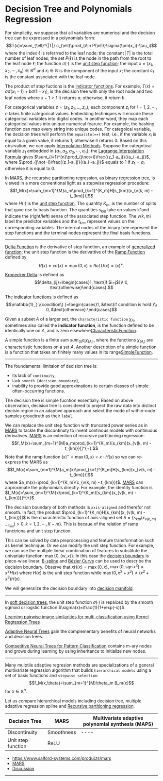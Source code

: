 # Decision Tree and Polynomials Regression

For simplicity, we suppose that all variables are numerical and the decision tree can be expressed in a polynomials form:
$$T(x)=\sum_{\ell}^{|T|} c_{\ell}\prod_{i\in P(\ell)}\sigma(\pm(x_i)-\tau_i)$$
where the index $\ell$ is referrred to the leaf node;
the constant $|T|$ is the total number of leaf nodes;
the set $P(\ell)$ is the node in the path from the root to the leaf node $\ell$;
the function $\sigma(\cdot)$ is the [unit step function];
the input $x=(x_1, x_2,\cdots, x_d)\in\mathbb{R}^d$ and $x_i\in\mathbb{R}$ is the component of the input $x$;
the constant $c_{\ell}$ is the constant associated with the leaf node.

The product of step fuctions is the [indicator functions][IndicatorFunctions].
For example, $T(x)=a\sigma(x_1 - 1) + b\sigma(1 - x_1)$, is the decision tree with only the root node and two leaf nodes where $x-1>1$ it returns $a$; otherwise, it return $b$.


For categorical variables $z=(z_1, z_1,\dots, z_n)$, each component $z_i$ for $i=1,2,\cdots, n$ takes finite categorical values.
Embedding techniques will encode these categorical variables into digital codes. In another word, they map each categorical values into unique numerical fearure.
For example, the hashing function  can map every string into unique codes.
For categoical variable, the decision trees will perform the `equalsto(==)` test, i.e., if the variable $x_i$ is equal to a given value, it returns 1; otherwise it returns 0.
Based on this obsrvation, we can apply [Interpolation Methods](http://www.gisresources.com/types-interpolation-methods_3/).
Suppose the categotical variable $z_1$ embedded in $\{a_1, a_2, a_3,\cdots, a_n\}$, the [Lagrange Interpolation Formula](https://byjus.com/lagrange-interpolation-formula/) gives $\sum_{i=1}^{n}\prod_{j\not=i}\frac{(z_1-a_j)}{(a_i -a_j)}$, where $\prod_{j\not=i}\frac{(z_1-a_j)}{(a_i -a_j)}$ equals to 1 if $z_1=a_i$ otherwise it is equal to 0.


In [MARS], the recursive partitioning regression, as binary regression tree,  is  viewed in a more conventional light as a stepwise regression procedure:
$$f_M(x)=\sum_{m=1}^{M}a_m\prod_{k=1}^{K_m}H[s_{km}(x_{v(k, m) - t_{km}})]$$
where $H(\cdot)$ is the [unit step function].
The quantity $K_m$, is the number of splits that gave rise to basis function.
The quantities $s_{km}$ take on values k1and indicate the (right/left) sense of the associated step function.
The $v(k, m )$ label the predictor variables and 
the $t_{km}$, represent values on the corresponding variables.
The internal nodes of the binary tree represent the step functions and the terminal nodes represent the final basis functions.

_____

[Delta Function](https://mathworld.wolfram.com/DeltaFunction.html) is the derivative of step function, an example of [generalized function](https://mathworld.wolfram.com/GeneralizedFunction.html);
the unit step function is the derivattive of the [Ramp Function](https://mathworld.wolfram.com/RampFunction.html)  defined by
$$R(x)=x\sigma(x)=\max(0,x)=ReLU(x)=(x)^{+}.$$

[Kronecker Delta](https://mathworld.wolfram.com/KroneckerDelta.html) is defined as 
$$\delta_{ij}=\begin{cases}1, \text{if $i=j$}\\
0, \text{otherwise}\end{cases}.$$

The [indicator functions][IndicatorFunctions] is defined as
$$\mathbb{1}_{ \{condition\} }=\begin{cases}1, &\text{if condition is hold }\\
0, &\text{otherwise}.\end{cases}$$

Given a subset $A$ of a larger set, the `characteristic function` $\chi_A$, sometimes also called the **indicator function**, is the function defined to be identically one on $A$, and is zero elsewhere[CharacteristicFunction]. 

A simple function is a finite sum $sum_(i)a_i \chi_(A_i)$, where the functions $\chi_(A_i)$ are characteristic functions on a set $A$. Another description of a simple function is a function that takes on finitely many values in its range[SimpleFunction].


****

The foundamental limitaion of decision tree is: 
- its lack of `continuity`, 
- lack `smooth [decision boundary]`,
- inability to provide good approximations to certain classes of simple often-occurring functions.

The decision tree is simple fucntion essentially.
Based on above observation, decision tree is considered  to project the raw data into distinct decisin region in an adaptive approach and select the mode of within-node samples groudtruth as their `label`.


We can replace the unit step function with truncated power series as in [MARS] to tackle the discontinuty to invent continous models with continuous derivatives.
[MARS] is an extention of recursive partitioning regression:
$$f_M(x)=\sum_{m=1}^{M}a_m\prod_{k=1}^{K_m}[s_{km}(x_{v(k, m) - t_{km}})]^{+}.$$
Note that the ramp function $(x)^{+}=\max(0,x)=x\cdot H(x)$ so we can re-express the MARS as 
$$f_M(x)=\sum_{m=1}^{M}a_m(x)\prod_{k=1}^{K_m}H[s_{km}(x_{v(k, m) - t_{km}})]$$
where $a_m(x)=\prod_{k=1}^{K_m}(x_{v(k, m) - t_{km}})$.
[MARS] can approximate the polynomials directly. 
For example, the identity function is $f_M(x)=\sum_{m=1}^{M}x\prod_{k=1}^{K_m}[s_{km}(x_{v(k, m) - t_{km}})]^{+}$.


The decision boundary of both methods is `axis-aligned` and therefor not smooth.
In fact, the product $\prod_{k=1}^{K_m}H[s_{km}(x_{v(k, m) - t_{km}})]$ is the characteristic function of axis-aligned set $S=\{s_{km}(x_{v(k, m) - t_{km}})>0,k=1,2,\cdots, K-m\}$.
This is becaue of the relation of ramp functriona and unit step function.


This can be solved by data preprocessing and feature transformation such as kernel technique.
Or we can modify the unit step function. 
For example, we can use the multiple linear combination of features to substitute the univariate function: $\max\{0, \left<w,x\right>\}$.
In this case the [decision boundary] is piece-wise linear.
[B-spline] and [Bézier Curve] can be used to describe the decision boundary.
Observe that $xH(x)=\max\{0,x\}$, $\max(0, \operatorname{sgn}x^2)=x^2H(x)$ 
where $H(x)$ is the unit step function while $\max(0, x^2+x^3)\not= (x^2+x^3)H(x)$.

We will generalize the decision boundary into [decision manifold](http://www.ifs.tuwien.ac.at/~lidy/pub/poe_lidy_wsom07.pdf).



_____

In [soft decision trees](http://www.cs.cornell.edu/~oirsoy/softtree.html), the unit step function $\sigma(\cdot)$ is repalced by the smooth sgmoid or logstic function $\sigma(x)=\frac{1}{1+\exp(-x)}$.

[Learning pairwise image similarities for multi-classification using Kernel Regression Trees](http://www.brunel.ac.uk/~csstyyl/papers/pr2012.pdf)

[Adaptive Neural Trees](https://github.com/rtanno21609/AdaptiveNeuralTrees) gain the complementary benefits of neural networks and decision trees.

[Competitive Neural Trees for Pattern Classification](https://www.ais.uni-bonn.de/behnke/papers/tnn98.pdf) contains m-ary nodes and
grows during learning by using inheritance to initialize new
nodes.



******

Many mulptile adaptive regresion methods are specializations of a general multivariate
regression algorithm that builds `hierarchical models` using a set of basis
functions and `stepwise selection`:
$$f_M(x,\theta)=\sum_{m=1}^{M}\theta_m B_m(x)$$
for $x\in\mathbb{R}^n$.

Let us compare  hierarchical models including
decision tree, multiple adaptive regression spline and [Recursive partitioning regression](https://projecteuclid.org/download/pdf_1/euclid.aos/1176347963).


Decision Tree| MARS| Multivariate adaptive polynomial synthesis (MAPS)
-------------|---------|-------
Discontinuity|Smoothness|----
Unit step function|ReLU|



- https://www.salford-systems.com/products/mars
- [MARS](http://www.stat.yale.edu/~lc436/08Spring665/Mars_Friedman_91.pdf)
- [Discussion](http://www.stat.yale.edu/~arb4/publications_files/DiscussionMultivariateAdaptiveRegressionSplines.pdf)

*****

[unit step function]: https://mathworld.wolfram.com/HeavisideStepFunction.html
[IndicatorFunctions]: https://www.statlect.com/fundamentals-of-probability/indicator-functions
[CharacteristicFunction]:https://mathworld.wolfram.com/CharacteristicFunction.html
[SimpleFunction]: https://mathworld.wolfram.com/SimpleFunction.html
[MARS]: https://projecteuclid.org/download/pdf_1/euclid.aos/1176347963
[decision boundary]: https://www.cs.princeton.edu/courses/archive/fall08/cos436/Duda/PR_simp/bndrys.htm
[B-spline]: https://pages.mtu.edu/~shene/COURSES/cs3621/NOTES/spline/B-spline/bspline-basis.html
[Bézier Curve]: https://mathworld.wolfram.com/BezierCurve.html